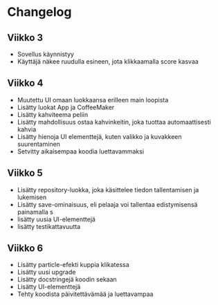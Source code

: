 # Changelog

## Viikko 3
- Sovellus käynnistyy
- Käyttäjä näkee ruudulla esineen, jota klikkaamalla score kasvaa

## Viikko 4
- Muutettu UI omaan luokkaansa erilleen main loopista
- Lisätty luokat App ja CoffeeMaker
- Lisätty kahviteema peliin
- Lisätty mahdollisuus ostaa kahvinkeitin, joka tuottaa automaattisesti kahvia
- Lisätty hienoja UI elementtejä, kuten valikko ja kuvakkeen suurentaminen
- Setvitty aikaisempaa koodia luettavammaksi

## Viikko 5
- Lisätty repository-luokka, joka käsittelee tiedon tallentamisen ja lukemisen
- Lisätty save-ominaisuus, eli pelaaja voi tallentaa edistymisensä painamalla s
- lisätty uusia UI-elementtejä
- lisätty testikattavuutta

## Viikko 6
- Lisätty particle-efekti kuppia klikatessa
- Lisätty uusi upgrade
- Lisätty docstringejä koodin sekaan
- Lisätty UI-elementtejä
- Tehty koodista päivitettävämää ja luettavampaa
